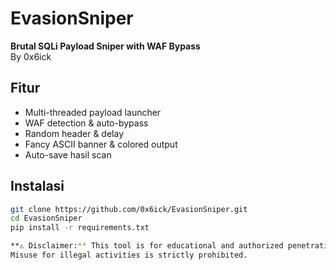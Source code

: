 # EvasionSniper

**Brutal SQLi Payload Sniper with WAF Bypass**  
By 0x6ick

## Fitur
- Multi-threaded payload launcher  
- WAF detection & auto-bypass  
- Random header & delay  
- Fancy ASCII banner & colored output  
- Auto-save hasil scan  

## Instalasi
```bash
git clone https://github.com/0x6ick/EvasionSniper.git
cd EvasionSniper
pip install -r requirements.txt

**⚠️ Disclaimer:** This tool is for educational and authorized penetration testing only.  
Misuse for illegal activities is strictly prohibited.
